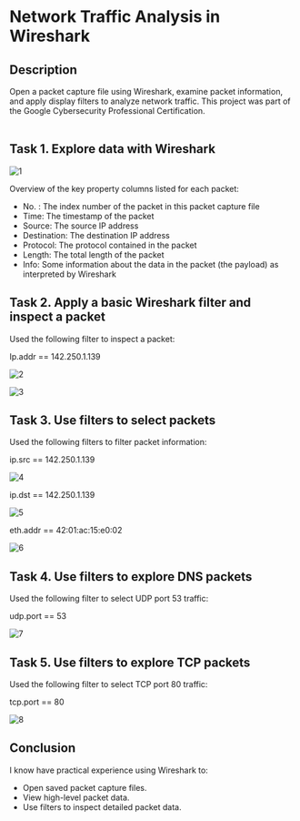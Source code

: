 <h1>Network Traffic Analysis in Wireshark</h1>

<h2>Description</h2>
Open a packet capture file using Wireshark, examine packet information, and apply display filters to analyze network traffic. This project was part of the Google Cybersecurity Professional Certification.
<br />
<br />
<h2>Task 1. Explore data with Wireshark</h2>

![1](https://github.com/wilsonmantilla/Wireshark-Traffic-Analysis/assets/159208489/da8df7d7-5ec3-42a6-890e-868fd1285464)

Overview of the key property columns listed for each packet:
- No. : The index number of the packet in this packet capture file
- Time: The timestamp of the packet
- Source: The source IP address
- Destination: The destination IP address
- Protocol: The protocol contained in the packet
- Length: The total length of the packet
- Info: Some information about the data in the packet (the payload) as interpreted by Wireshark

<h2>Task 2. Apply a basic Wireshark filter and inspect a packet</h2>

Used the following filter to inspect a packet:

Ip.addr == 142.250.1.139

![2](https://github.com/wilsonmantilla/Wireshark-Traffic-Analysis/assets/159208489/e78faf9a-b82d-4bac-a7c4-1adaed6cbeb0)


![3](https://github.com/wilsonmantilla/Wireshark-Traffic-Analysis/assets/159208489/42137e21-7265-4e4e-ae99-bec5994c6dca)

<h2>Task 3. Use filters to select packets</h2>

Used the following filters to filter packet information:

ip.src == 142.250.1.139

![4](https://github.com/wilsonmantilla/Wireshark-Traffic-Analysis/assets/159208489/f2a594f0-c323-4ca0-b2a5-bd35fae5b36a)

ip.dst == 142.250.1.139

![5](https://github.com/wilsonmantilla/Wireshark-Traffic-Analysis/assets/159208489/88ea8a72-2ed3-4b3f-8cab-0ddbc205b3cd)

eth.addr == 42:01:ac:15:e0:02

![6](https://github.com/wilsonmantilla/Wireshark-Traffic-Analysis/assets/159208489/d21f1327-a71b-4336-ad8c-7bc549788950)

<h2>Task 4. Use filters to explore DNS packets</h2>

Used the following filter to select UDP port 53 traffic:

udp.port == 53

![7](https://github.com/wilsonmantilla/Wireshark-Traffic-Analysis/assets/159208489/0be76c9a-58f9-42df-9f3d-d4a0b4442d0f)

<h2>Task 5. Use filters to explore TCP packets</h2>

Used the following filter to select TCP port 80 traffic:

tcp.port == 80

![8](https://github.com/wilsonmantilla/Wireshark-Traffic-Analysis/assets/159208489/08457741-0db2-43bc-8884-a617fff9c8c4)

<h2>Conclusion</h2>

I know have practical experience using Wireshark to:

- Open saved packet capture files.
- View high-level packet data.
- Use filters to inspect detailed packet data.





